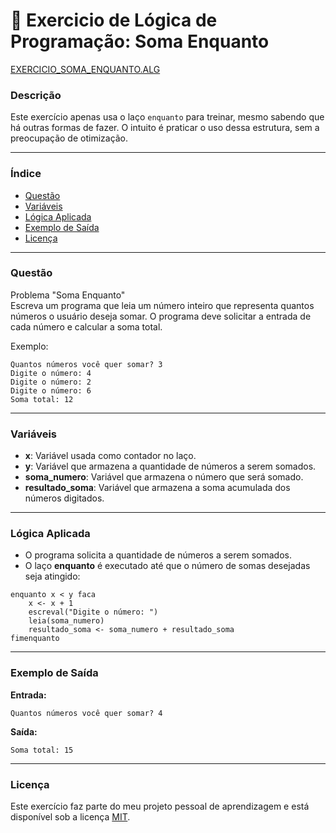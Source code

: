 
# 🚀 Exercicio de Lógica de Programação: Soma Enquanto

<a href="/logica-de-programacao/VisualG_Portugol/Estrutura_Condicional/Exercicios/exercicio_soma_enquanto/exercicio_soma_enquanto.alg">EXERCICIO_SOMA_ENQUANTO.ALG</a>

### Descrição

Este exercício apenas usa o laço `enquanto` para treinar, mesmo sabendo que há outras formas de fazer. O intuito é praticar o uso dessa estrutura, sem a preocupação de otimização.

---

### Índice

- [Questão](#questão)
- [Variáveis](#variáveis)
- [Lógica Aplicada](#lógica-aplicada)
- [Exemplo de Saída](#exemplo-de-saída)
- [Licença](#licença)

---

### Questão

Problema "Soma Enquanto"  
Escreva um programa que leia um número inteiro que representa quantos números o usuário deseja somar. O programa deve solicitar a entrada de cada número e calcular a soma total.

Exemplo:
```
Quantos números você quer somar? 3
Digite o número: 4
Digite o número: 2
Digite o número: 6
Soma total: 12
```

---

### Variáveis

- **x**: Variável usada como contador no laço.
- **y**: Variável que armazena a quantidade de números a serem somados.
- **soma_numero**: Variável que armazena o número que será somado.
- **resultado_soma**: Variável que armazena a soma acumulada dos números digitados.

---

### Lógica Aplicada

- O programa solicita a quantidade de números a serem somados.
- O laço **enquanto** é executado até que o número de somas desejadas seja atingido:

```alg
enquanto x < y faca
    x <- x + 1
    escreval("Digite o número: ")
    leia(soma_numero)
    resultado_soma <- soma_numero + resultado_soma
fimenquanto
```

---

### Exemplo de Saída

**Entrada:**
```
Quantos números você quer somar? 4
```

**Saída:**
```
Soma total: 15
```

---

### Licença

Este exercício faz parte do meu projeto pessoal de aprendizagem e está disponível sob a licença [MIT](LICENSE).

